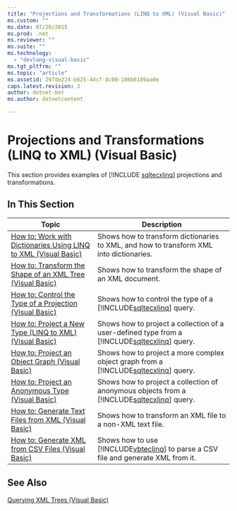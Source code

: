 ```yaml
---
title: "Projections and Transformations (LINQ to XML) (Visual Basic)"
ms.custom: ""
ms.date: 07/20/2015
ms.prod: .net
ms.reviewer: ""
ms.suite: ""
ms.technology: 
  - "devlang-visual-basic"
ms.tgt_pltfrm: ""
ms.topic: "article"
ms.assetid: 297de224-b625-44cf-8c00-186b6189aa0e
caps.latest.revision: 3
author: dotnet-bot
ms.author: dotnetcontent

---
```

# Projections and Transformations (LINQ to XML) (Visual Basic)
This section provides examples of [!INCLUDE [sqltecxlinq](~/includes/sqltecxlinq-md.md)] projections and transformations.  

## In This Section  


|Topic|Description|  
|-----------|-----------------|  
|[How to: Work with Dictionaries Using LINQ to XML (Visual Basic)](../../../../visual-basic/programming-guide/concepts/linq/how-to-work-with-dictionaries-using-linq-to-xml.md)|Shows how to transform dictionaries to XML, and how to transform XML into dictionaries.|  
|[How to: Transform the Shape of an XML Tree (Visual Basic)](../../../../visual-basic/programming-guide/concepts/linq/how-to-transform-the-shape-of-an-xml-tree.md)|Shows how to transform the shape of an XML document.|  
|[How to: Control the Type of a Projection (Visual Basic)](../../../../visual-basic/programming-guide/concepts/linq/how-to-control-the-type-of-a-projection.md)|Shows how to control the type of a [!INCLUDE[sqltecxlinq](~/includes/sqltecxlinq-md.md)] query.|  
|[How to: Project a New Type (LINQ to XML) (Visual Basic)](../../../../visual-basic/programming-guide/concepts/linq/how-to-project-a-new-type-linq-to-xml.md)|Shows how to project a collection of a user-defined type from a [!INCLUDE[sqltecxlinq](~/includes/sqltecxlinq-md.md)] query.|  
|[How to: Project an Object Graph (Visual Basic)](../../../../visual-basic/programming-guide/concepts/linq/how-to-project-an-object-graph.md)|Shows how to project a more complex object graph from a [!INCLUDE[sqltecxlinq](~/includes/sqltecxlinq-md.md)] query.|  
|[How to: Project an Anonymous Type (Visual Basic)](../../../../visual-basic/programming-guide/concepts/linq/how-to-project-an-anonymous-type.md)|Shows how to project a collection of anonymous objects from a [!INCLUDE[sqltecxlinq](~/includes/sqltecxlinq-md.md)] query.|  
|[How to: Generate Text Files from XML (Visual Basic)](../../../../visual-basic/programming-guide/concepts/linq/how-to-generate-text-files-from-xml.md)|Shows how to transform an XML file to a non-XML text file.|  
|[How to: Generate XML from CSV Files (Visual Basic)](../../../../visual-basic/programming-guide/concepts/linq/how-to-generate-xml-from-csv-files.md)|Shows how to use [!INCLUDE[vbteclinq](~/includes/vbteclinq-md.md)] to parse a CSV file and generate XML from it.|  

## See Also  
 [Querying XML Trees (Visual Basic)](../../../../visual-basic/programming-guide/concepts/linq/querying-xml-trees.md)
